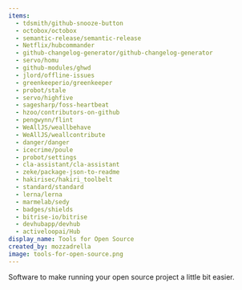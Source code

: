 ```yaml
---
items:
  - tdsmith/github-snooze-button
  - octobox/octobox
  - semantic-release/semantic-release
  - Netflix/hubcommander
  - github-changelog-generator/github-changelog-generator
  - servo/homu
  - github-modules/ghwd
  - jlord/offline-issues
  - greenkeeperio/greenkeeper
  - probot/stale
  - servo/highfive
  - sagesharp/foss-heartbeat
  - hzoo/contributors-on-github
  - pengwynn/flint
  - WeAllJS/weallbehave
  - WeAllJS/weallcontribute
  - danger/danger
  - icecrime/poule
  - probot/settings
  - cla-assistant/cla-assistant
  - zeke/package-json-to-readme
  - hakirisec/hakiri_toolbelt
  - standard/standard
  - lerna/lerna
  - marmelab/sedy
  - badges/shields
  - bitrise-io/bitrise
  - devhubapp/devhub
  - activeloopai/Hub
display_name: Tools for Open Source
created_by: mozzadrella
image: tools-for-open-source.png
---
```


Software to make running your open source project a little bit easier.
